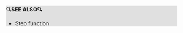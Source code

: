 <div style="margin:2em; background-color: #e0e0e0;">

<strong>🔍SEE ALSO🔍</strong>

 * Step function

</div>

